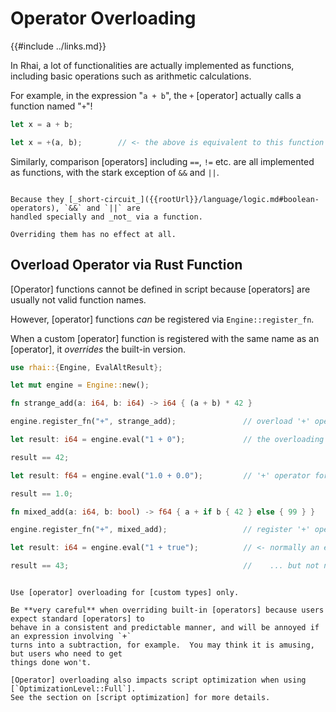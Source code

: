 Operator Overloading
===================

{{#include ../links.md}}

In Rhai, a lot of functionalities are actually implemented as functions, including basic operations
such as arithmetic calculations.

For example, in the expression "`a + b`", the `+` [operator] actually calls a function named "`+`"!

```rust
let x = a + b;

let x = +(a, b);        // <- the above is equivalent to this function call
```

Similarly, comparison [operators] including `==`, `!=` etc. are all implemented as functions,
with the stark exception of `&&` and `||`.

~~~admonish warning.small "`&&` and `||` cannot be overloaded"

Because they [_short-circuit_]({{rootUrl}}/language/logic.md#boolean-operators), `&&` and `||` are
handled specially and _not_ via a function.

Overriding them has no effect at all.
~~~


Overload Operator via Rust Function
----------------------------------

[Operator] functions cannot be defined in script because [operators] are usually not valid function names.

However, [operator] functions _can_ be registered via `Engine::register_fn`.

When a custom [operator] function is registered with the same name as an [operator],
it _overrides_ the built-in version.

```rust
use rhai::{Engine, EvalAltResult};

let mut engine = Engine::new();

fn strange_add(a: i64, b: i64) -> i64 { (a + b) * 42 }

engine.register_fn("+", strange_add);               // overload '+' operator for two integers!

let result: i64 = engine.eval("1 + 0");             // the overloading version is used

result == 42;

let result: f64 = engine.eval("1.0 + 0.0");         // '+' operator for two floats not overloaded

result == 1.0;

fn mixed_add(a: i64, b: bool) -> f64 { a + if b { 42 } else { 99 } }

engine.register_fn("+", mixed_add);                 // register '+' operator for an integer and a bool

let result: i64 = engine.eval("1 + true");          // <- normally an error...

result == 43;                                       //    ... but not now
```


```admonish danger.small "Considerations"

Use [operator] overloading for [custom types] only.

Be **very careful** when overriding built-in [operators] because users expect standard [operators] to
behave in a consistent and predictable manner, and will be annoyed if an expression involving `+`
turns into a subtraction, for example.  You may think it is amusing, but users who need to get
things done won't.

[Operator] overloading also impacts script optimization when using [`OptimizationLevel::Full`].
See the section on [script optimization] for more details.
```
